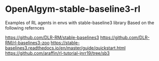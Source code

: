 # OpenAIgym-stable-baseline3-rl
Examples of RL agents in envs with stable-baseline3 library
Based on the following refernces

https://github.com/DLR-RM/stable-baselines3
https://github.com/DLR-RM/rl-baselines3-zoo
https://stable-baselines3.readthedocs.io/en/master/guide/quickstart.html
https://github.com/araffin/rl-tutorial-jnrr19/tree/sb3
